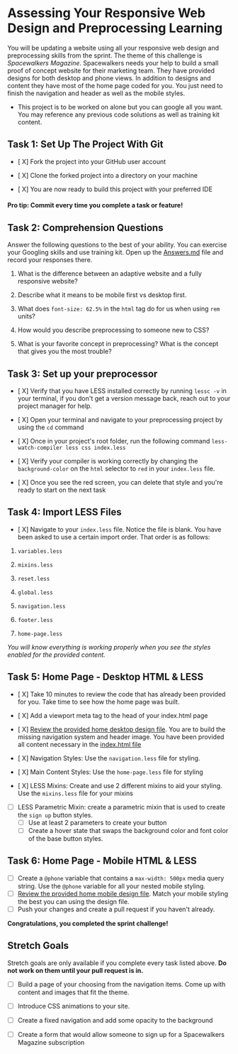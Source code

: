 # Assessing Your Responsive Web Design and Preprocessing Learning

  

You will be updating a website using all your responsive web design and preprocessing skills from the sprint. The theme of this challenge is _Spacewalkers Magazine_. Spacewalkers needs your help to build a small proof of concept website for their marketing team. They have provided designs for both desktop and phone views. In addition to designs and content they have most of the home page coded for you. You just need to finish the navigation and header as well as the mobile styles.

  

* This project is to be worked on alone but you can google all you want. You may reference any previous code solutions as well as training kit content.  

## Task 1: Set Up The Project With Git

* [ X] Fork the project into your GitHub user account

* [ X] Clone the forked project into a directory on your machine

* [ X] You are now ready to build this project with your preferred IDE

#### Pro tip: Commit every time you complete a task or feature!

## Task 2: Comprehension Questions

Answer the following questions to the best of your ability. You can exercise your Googling skills and use training kit. Open up the [Answers.md](Answers.md) file and record your responses there.

1. What is the difference between an adaptive website and a fully responsive website?

2. Describe what it means to be mobile first vs desktop first.

3. What does `font-size: 62.5%` in the `html` tag do for us when using `rem` units?

4. How would you describe preprocessing to someone new to CSS?

5. What is your favorite concept in preprocessing? What is the concept that gives you the most trouble?

## Task 3: Set up your preprocessor

* [ X] Verify that you have LESS installed correctly by running `lessc -v` in your terminal, if you don't get a version message back, reach out to your project manager for help.

* [ X] Open your terminal and navigate to your preprocessing project by using the `cd` command

* [ X] Once in your project's root folder, run the following command `less-watch-compiler less css index.less`

* [ X] Verify your compiler is working correctly by changing the `background-color` on the `html` selector to `red` in your `index.less` file.

* [ X] Once you see the red screen, you can delete that style and you're ready to start on the next task

## Task 4: Import LESS Files

* [ X] Navigate to your `index.less` file. Notice the file is blank. You have been asked to use a certain import order. That order is as follows:

1.  `variables.less`

2.  `mixins.less`

3.  `reset.less`

4.  `global.less`

5.  `navigation.less`

6.  `footer.less`

7.  `home-page.less`

_You will know everything is working properly when you see the styles enabled for the provided content._  

## Task 5: Home Page - Desktop HTML & LESS

* [ X] Take 10 minutes to review the code that has already been provided for you. Take time to see how the home page was built.

* [ X] Add a viewport meta tag to the head of your index.html page

* [ X] [Review the provided home desktop design file](design-files/home-desktop.png). You are to build the missing navigation system and header image. You have been provided all content necessary in the [index.html file](index.html)

* [ X] Navigation Styles: Use the `navigation.less` file for styling.

* [ X] Main Content Styles: Use the `home-page.less` file for styling

* [ X] LESS Mixins: Create and use 2 different mixins to aid your styling. Use the `mixins.less` file for your mixins

* [ ] LESS Parametric Mixin: create a parametric mixin that is used to create the `sign up` button styles.
	* [ ]  Use at least 2 parameters to create your button
	* [ ] Create a hover state that swaps the background color and font color of the base button styles.

## Task 6: Home Page - Mobile HTML & LESS

* [ ] Create a `@phone` variable that contains a `max-width: 500px` media query string. Use the `@phone` variable for all your nested mobile styling.
* [ ] [Review the provided home mobile design file](design-files/home-mobile.png). Match your mobile styling the best you can using the design file.
* [ ] Push your changes and create a pull request if you haven't already.

**Congratulations, you completed the sprint challenge!**

## Stretch Goals

Stretch goals are only available if you complete every task listed above. **Do not work on them until your pull request is in.**

* [ ] Build a page of your choosing from the navigation items. Come up with content and images that fit the theme.

* [ ] Introduce CSS animations to your site.

* [ ] Create a fixed navigation and add some opacity to the background

* [ ] Create a form that would allow someone to sign up for a Spacewalkers Magazine subscription
